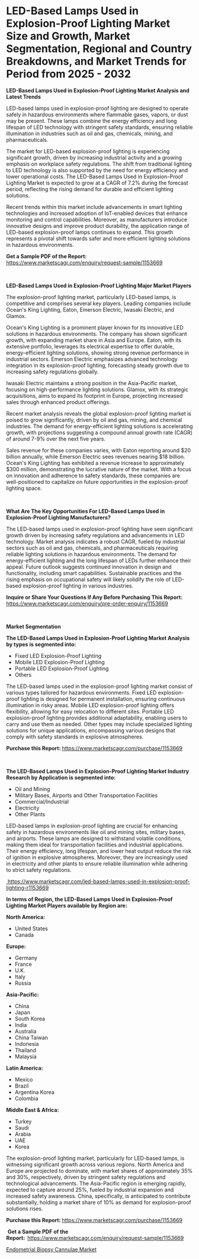 <p><h1>LED-Based Lamps Used in Explosion-Proof Lighting Market Size and Growth, Market Segmentation, Regional and Country Breakdowns, and Market Trends for Period from 2025 -  2032</h1></p><p><strong>LED-Based Lamps Used in Explosion-Proof Lighting Market Analysis and Latest Trends</strong></p>
<p><p>LED-based lamps used in explosion-proof lighting are designed to operate safely in hazardous environments where flammable gases, vapors, or dust may be present. These lamps combine the energy efficiency and long lifespan of LED technology with stringent safety standards, ensuring reliable illumination in industries such as oil and gas, chemicals, mining, and pharmaceuticals.</p><p>The market for LED-based explosion-proof lighting is experiencing significant growth, driven by increasing industrial activity and a growing emphasis on workplace safety regulations. The shift from traditional lighting to LED technology is also supported by the need for energy efficiency and lower operational costs. The LED-Based Lamps Used in Explosion-Proof Lighting Market is expected to grow at a CAGR of 7.2% during the forecast period, reflecting the rising demand for durable and efficient lighting solutions.</p><p>Recent trends within this market include advancements in smart lighting technologies and increased adoption of IoT-enabled devices that enhance monitoring and control capabilities. Moreover, as manufacturers introduce innovative designs and improve product durability, the application range of LED-based explosion-proof lamps continues to expand. This growth represents a pivotal shift towards safer and more efficient lighting solutions in hazardous environments.</p></p>
<p><strong>Get a Sample PDF of the Report:&nbsp;</strong> <a href="https://www.marketscagr.com/enquiry/request-sample/1153669?utm_campaign=3249&utm_medium=2&utm_source=Github&utm_content=ia&utm_term=22032025&utm_id=led-based-lamps-used-in-explosion-proof-lighting">https://www.marketscagr.com/enquiry/request-sample/1153669</a></p>
<p>&nbsp;</p>
<p><strong>LED-Based Lamps Used in Explosion-Proof Lighting Major Market Players</strong></p>
<p><p>The explosion-proof lighting market, particularly LED-based lamps, is competitive and comprises several key players. Leading companies include Ocean's King Lighting, Eaton, Emerson Electric, Iwasaki Electric, and Glamox. </p><p>Ocean's King Lighting is a prominent player known for its innovative LED solutions in hazardous environments. The company has shown significant growth, with expanding market share in Asia and Europe. Eaton, with its extensive portfolio, leverages its electrical expertise to offer durable, energy-efficient lighting solutions, showing strong revenue performance in industrial sectors. Emerson Electric emphasizes advanced technology integration in its explosion-proof lighting, forecasting steady growth due to increasing safety regulations globally.</p><p>Iwasaki Electric maintains a strong position in the Asia-Pacific market, focusing on high-performance lighting solutions. Glamox, with its strategic acquisitions, aims to expand its footprint in Europe, projecting increased sales through enhanced product offerings.</p><p>Recent market analysis reveals the global explosion-proof lighting market is poised to grow significantly, driven by oil and gas, mining, and chemical industries. The demand for energy-efficient lighting solutions is accelerating growth, with projections suggesting a compound annual growth rate (CAGR) of around 7-9% over the next five years.</p><p>Sales revenue for these companies varies, with Eaton reporting around $20 billion annually, while Emerson Electric sees revenues nearing $18 billion. Ocean's King Lighting has exhibited a revenue increase to approximately $300 million, demonstrating the lucrative nature of the market. With a focus on innovation and adherence to safety standards, these companies are well-positioned to capitalize on future opportunities in the explosion-proof lighting space.</p></p>
<p>&nbsp;</p>
<p><strong>What Are The Key Opportunities For LED-Based Lamps Used in Explosion-Proof Lighting Manufacturers?</strong></p>
<p><p>The LED-based lamps used in explosion-proof lighting have seen significant growth driven by increasing safety regulations and advancements in LED technology. Market analysis indicates a robust CAGR, fueled by industrial sectors such as oil and gas, chemicals, and pharmaceuticals requiring reliable lighting solutions in hazardous environments. The demand for energy-efficient lighting and the long lifespan of LEDs further enhance their appeal. Future outlook suggests continued innovation in design and functionality, including smart capabilities. Sustainable practices and the rising emphasis on occupational safety will likely solidify the role of LED-based explosion-proof lighting in various industries.</p></p>
<p><strong>Inquire or Share Your Questions If Any Before Purchasing This Report:</strong> <a href="https://www.marketscagr.com/enquiry/pre-order-enquiry/1153669?utm_campaign=3249&utm_medium=2&utm_source=Github&utm_content=ia&utm_term=22032025&utm_id=led-based-lamps-used-in-explosion-proof-lighting">https://www.marketscagr.com/enquiry/pre-order-enquiry/1153669</a></p>
<p>&nbsp;</p>
<p><strong>Market Segmentation</strong></p>
<p><strong>The LED-Based Lamps Used in Explosion-Proof Lighting Market Analysis by types is segmented into:</strong></p>
<p><ul><li>Fixed LED Explosion-Proof Lighting</li><li>Mobile LED Explosion-Proof Lighting</li><li>Portable LED Explosion-Proof Lighting</li><li>Others</li></ul></p>
<p><p>The LED-based lamps used in the explosion-proof lighting market consist of various types tailored for hazardous environments. Fixed LED explosion-proof lighting is designed for permanent installation, ensuring continuous illumination in risky areas. Mobile LED explosion-proof lighting offers flexibility, allowing for easy relocation to different sites. Portable LED explosion-proof lighting provides additional adaptability, enabling users to carry and use them as needed. Other types may include specialized lighting solutions for unique applications, encompassing various designs that comply with safety standards in explosive atmospheres.</p></p>
<p><strong>Purchase this Report:&nbsp;</strong><a href="https://www.marketscagr.com/purchase/1153669?utm_campaign=3249&utm_medium=2&utm_source=Github&utm_content=ia&utm_term=22032025&utm_id=led-based-lamps-used-in-explosion-proof-lighting">https://www.marketscagr.com/purchase/1153669</a></p>
<p>&nbsp;</p>
<p><strong>The LED-Based Lamps Used in Explosion-Proof Lighting Market Industry Research by Application is segmented into:</strong></p>
<p><ul><li>Oil and Mining</li><li>Military Bases, Airports and Other Transportation Facilities</li><li>Commercial/Industrial</li><li>Electricity</li><li>Other Plants</li></ul></p>
<p><p>LED-based lamps in explosion-proof lighting are crucial for enhancing safety in hazardous environments like oil and mining sites, military bases, and airports. These lamps are designed to withstand volatile conditions, making them ideal for transportation facilities and industrial applications. Their energy efficiency, long lifespan, and lower heat output reduce the risk of ignition in explosive atmospheres. Moreover, they are increasingly used in electricity and other plants to ensure reliable illumination while adhering to strict safety regulations.</p></p>
<p><a href="https://www.marketscagr.com/led-based-lamps-used-in-explosion-proof-lighting-r1153669?utm_campaign=3249&utm_medium=2&utm_source=Github&utm_content=ia&utm_term=22032025&utm_id=led-based-lamps-used-in-explosion-proof-lighting">&nbsp;https://www.marketscagr.com/led-based-lamps-used-in-explosion-proof-lighting-r1153669</a></p>
<p><strong>In terms of Region, the LED-Based Lamps Used in Explosion-Proof Lighting Market Players available by Region are:</strong></p>
<p>
    <p> <strong> North America: </strong>
        <ul>
            <li>United States</li>
            <li>Canada</li>
        </ul>
        </p> 
    <p> <strong> Europe: </strong>
        <ul>
            <li>Germany</li>
            <li>France</li>
            <li>U.K.</li>
            <li>Italy</li>
            <li>Russia</li>
        </ul>
        </p> 
    <p> <strong> Asia-Pacific: </strong>
        <ul>
            <li>China</li>
            <li>Japan</li>
            <li>South Korea</li>
            <li>India</li>
            <li>Australia</li>
            <li>China Taiwan</li>
            <li>Indonesia</li>
            <li>Thailand</li>
            <li>Malaysia</li>
        </ul>
        </p> 
    <p> <strong> Latin America: </strong>
        <ul>
            <li>Mexico</li>
            <li>Brazil</li>
            <li>Argentina Korea</li>
            <li>Colombia</li>
        </ul>
        </p> 
    <p> <strong> Middle East & Africa: </strong>
        <ul>
            <li>Turkey</li>
            <li>Saudi</li>
            <li>Arabia</li>
            <li>UAE</li>
            <li>Korea</li>
        </ul>
    </p>
    </p>
<p><p>The explosion-proof lighting market, particularly for LED-based lamps, is witnessing significant growth across various regions. North America and Europe are projected to dominate, with market shares of approximately 35% and 30%, respectively, driven by stringent safety regulations and technological advancements. The Asia-Pacific region is emerging rapidly, expected to capture around 25%, fueled by industrial expansion and increased safety awareness. China, specifically, is anticipated to contribute substantially, holding a market share of 10% as demand for explosion-proof solutions rises.</p></p>
<p><strong>Purchase this Report: </strong><a href="https://www.marketscagr.com/purchase/1153669?utm_campaign=3249&utm_medium=2&utm_source=Github&utm_content=ia&utm_term=22032025&utm_id=led-based-lamps-used-in-explosion-proof-lighting">https://www.marketscagr.com/purchase/1153669</a></p>
<p>&nbsp;<strong>Get a Sample PDF of the Report:&nbsp;&nbsp;</strong><a href="https://www.marketscagr.com/enquiry/request-sample/1153669?utm_campaign=3249&utm_medium=2&utm_source=Github&utm_content=ia&utm_term=22032025&utm_id=led-based-lamps-used-in-explosion-proof-lighting">https://www.marketscagr.com/enquiry/request-sample/1153669</a></p>
<p><strong></strong></p>
<p><p><a href="https://github.com/bedelibekwe58/Market-Research-Report-List-1/blob/main/endometrial-biopsy-cannulae-market.md?utm_campaign=3249&utm_medium=2&utm_source=Github&utm_content=ia&utm_term=22032025&utm_id=led-based-lamps-used-in-explosion-proof-lighting">Endometrial Biopsy Cannulae Market</a></p></p>
